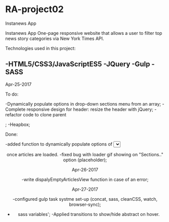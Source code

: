 # RA-project02
Instanews App

Instanews App One-page responsive website that allows a user to filter top news story categories via New York Times API. 

Technologies used in this project:

-HTML5/CSS3/JavaScriptES5
-JQuery
-Gulp
-SASS
-

Apr-25-2017

To do:

  -Dynamically populate options in drop-down sections menu from an array;
  -Complete responsive design for header: resize the header with jQuery;
  -refactor code to clone parent <div>;
  -Heapbox;

Done:

  -added function to dynamically populate options of <select> on page load;
  -added loading gif image for transition before the data were returned;
  -added Heapbox functionality to style dropdown menu;
  -implemented resizing of <header> once articles are loaded.
  -fixed bug with loader gif showing on "Sections.." option (placeholder);

  Apr-26-2017

  -write dispalyEmptyArticlesView function in case of an error;

  Apr-27-2017

  -configured gulp task systme set-up (concat, sass, cleanCSS, watch, browser-sync);
  - sass variables';
  -Applied transitions to show/hide abstract on hover.